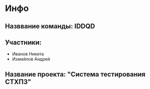 # Инфо

## Назввание команды: IDDQD

## Участники:

- Иванов Никита
- Измайлов Андрей

## Название проекта: "Система тестирования СТХПЗ"
